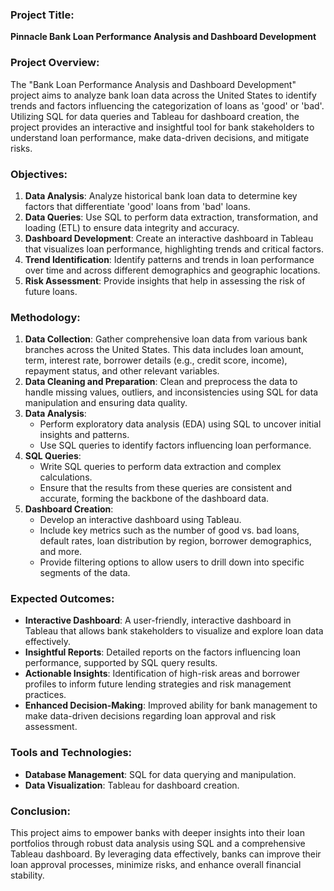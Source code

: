 ### Project Title: 
**Pinnacle Bank Loan Performance Analysis and Dashboard Development**

### Project Overview:
The "Bank Loan Performance Analysis and Dashboard Development" project aims to analyze bank loan data across the United States to identify trends and factors influencing the categorization of loans as 'good' or 'bad'. Utilizing SQL for data queries and Tableau for dashboard creation, the project provides an interactive and insightful tool for bank stakeholders to understand loan performance, make data-driven decisions, and mitigate risks.

### Objectives:
1. **Data Analysis**: Analyze historical bank loan data to determine key factors that differentiate 'good' loans from 'bad' loans.
2. **Data Queries**: Use SQL to perform data extraction, transformation, and loading (ETL) to ensure data integrity and accuracy.
3. **Dashboard Development**: Create an interactive dashboard in Tableau that visualizes loan performance, highlighting trends and critical factors.
4. **Trend Identification**: Identify patterns and trends in loan performance over time and across different demographics and geographic locations.
5. **Risk Assessment**: Provide insights that help in assessing the risk of future loans.

### Methodology:
1. **Data Collection**: Gather comprehensive loan data from various bank branches across the United States. This data includes loan amount, term, interest rate, borrower details (e.g., credit score, income), repayment status, and other relevant variables.
2. **Data Cleaning and Preparation**: Clean and preprocess the data to handle missing values, outliers, and inconsistencies using SQL for data manipulation and ensuring data quality.
3. **Data Analysis**:
   - Perform exploratory data analysis (EDA) using SQL to uncover initial insights and patterns.
   - Use SQL queries to identify factors influencing loan performance.
4. **SQL Queries**:
   - Write SQL queries to perform data extraction and complex calculations.
   - Ensure that the results from these queries are consistent and accurate, forming the backbone of the dashboard data.
5. **Dashboard Creation**:
   - Develop an interactive dashboard using Tableau.
   - Include key metrics such as the number of good vs. bad loans, default rates, loan distribution by region, borrower demographics, and more.
   - Provide filtering options to allow users to drill down into specific segments of the data.

### Expected Outcomes:
- **Interactive Dashboard**: A user-friendly, interactive dashboard in Tableau that allows bank stakeholders to visualize and explore loan data effectively.
- **Insightful Reports**: Detailed reports on the factors influencing loan performance, supported by SQL query results.
- **Actionable Insights**: Identification of high-risk areas and borrower profiles to inform future lending strategies and risk management practices.
- **Enhanced Decision-Making**: Improved ability for bank management to make data-driven decisions regarding loan approval and risk assessment.

### Tools and Technologies:
- **Database Management**: SQL for data querying and manipulation.
- **Data Visualization**: Tableau for dashboard creation.


### Conclusion:
This project aims to empower banks with deeper insights into their loan portfolios through robust data analysis using SQL and a comprehensive Tableau dashboard. By leveraging data effectively, banks can improve their loan approval processes, minimize risks, and enhance overall financial stability.
